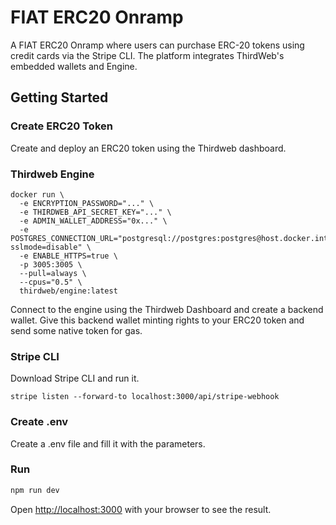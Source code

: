 # FIAT ERC20 Onramp
A FIAT ERC20 Onramp where users can purchase ERC-20 tokens using credit cards via the Stripe CLI. The platform integrates ThirdWeb's embedded wallets and Engine.

## Getting Started

### Create ERC20 Token

Create and deploy an ERC20 token using the Thirdweb dashboard.

### Thirdweb Engine

```
docker run \                                                     
  -e ENCRYPTION_PASSWORD="..." \
  -e THIRDWEB_API_SECRET_KEY="..." \
  -e ADMIN_WALLET_ADDRESS="0x..." \
  -e POSTGRES_CONNECTION_URL="postgresql://postgres:postgres@host.docker.internal:5432/postgres?sslmode=disable" \
  -e ENABLE_HTTPS=true \
  -p 3005:3005 \
  --pull=always \
  --cpus="0.5" \
  thirdweb/engine:latest
```

Connect to the engine using the Thirdweb Dashboard and create a backend wallet. Give this backend wallet minting rights to your ERC20 token and send some native token for gas.


### Stripe CLI

Download Stripe CLI and run it.

```
stripe listen --forward-to localhost:3000/api/stripe-webhook
```

### Create .env

Create a .env file and fill it with the parameters.

### Run 

```bash
npm run dev
```

Open [http://localhost:3000](http://localhost:3000) with your browser to see the result.
